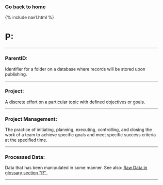 ### **[Go back to home](https://ironrico.github.io/TestGlossary/)**

{% include nav1.html %}

# **P:** 
___

### **ParentID:**
Identifier for a folder on a database where records will be stored upon publishing.
___

### **Project:** 
A discrete effort on a particular topic with defined objectives or goals.
___

### **Project Management:** 
The practice of initiating, planning, executing, controlling, and closing the work of a team to achieve specific 
goals and meet specific success criteria at the specified time.
___

### **Processed Data:**
Data that has been manipulated in some manner. See also: [Raw Data in glossary section "R".](https://ironrico.github.io/TestGlossary/R). 
___












